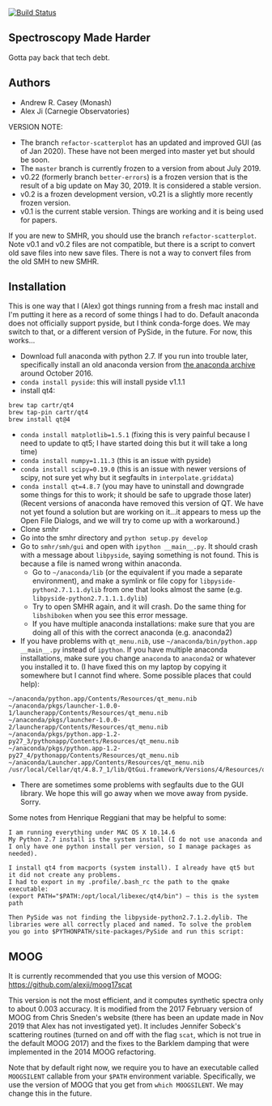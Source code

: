 [![Build Status](https://travis-ci.org/andycasey/smhr.svg?branch=master)](https://travis-ci.org/andycasey/smhr)

Spectroscopy Made Harder
------------------------
Gotta pay back that tech debt.


Authors
-------
 - Andrew R. Casey (Monash)
 - Alex Ji (Carnegie Observatories)

VERSION NOTE:
- The branch `refactor-scatterplot` has an updated and improved GUI (as of Jan 2020). These have not been merged into master yet but should be soon.
- The `master` branch is currently frozen to a version from about July 2019.
- v0.22 (formerly branch `better-errors`) is a frozen version that is the result of a big update on May 30, 2019. It is considered a stable version.
- v0.2 is a frozen development version, v0.21 is a slightly more recently frozen version. 
- v0.1 is the current stable version. Things are working and it is being used for papers.

If you are new to SMHR, you should use the branch `refactor-scatterplot`.
Note v0.1 and v0.2 files are not compatible, but there is a script to convert old save files into new save files.
There is not a way to convert files from the old SMH to new SMHR.

Installation
------------
This is one way that I (Alex) got things running from a fresh mac install and I'm putting it here as a record of some things I had to do.
Default anaconda does not officially support pyside, but I think conda-forge does. We may switch to that, or a different version of PySide, in the future. For now, this works...

- Download full anaconda with python 2.7. If you run into trouble later, specifically install an old anaconda version from [the anaconda archive](https://repo.continuum.io/archive/) around October 2016.
- `conda install pyside`: this will install pyside v1.1.1
- install qt4:
```
brew tap cartr/qt4
brew tap-pin cartr/qt4
brew install qt@4
```
- `conda install matplotlib=1.5.1` (fixing this is very painful because I need to update to qt5; I have started doing this but it will take a long time)
- `conda install numpy=1.11.3` (this is an issue with pyside)
- `conda install scipy=0.19.0` (this is an issue with newer versions of scipy, not sure yet why but it segfaults in `interpolate.griddata`)
- `conda install qt=4.8.7` (you may have to uninstall and downgrade some things for this to work; it should be safe to upgrade those later) (Recent versions of anaconda have removed this version of QT. We have not yet found a solution but are working on it...it appears to mess up the Open File Dialogs, and we will try to come up with a workaround.)
- Clone smhr
- Go into the smhr directory and `python setup.py develop`
- Go to `smhr/smh/gui` and open with `ipython __main__.py`. It should crash with a message about `libpyside`, saying something is not found. This is because a file is named wrong within anaconda.
  - Go to `~/anaconda/lib` (or the equivalent if you made a separate environment), and make a symlink or file copy for `libpyside-python2.7.1.1.dylib` from one that looks almost the same (e.g. `libpyside-python2.7.1.1.1.dylib`)
  - Try to open SMHR again, and it will crash. Do the same thing for `libshiboken` when you see this error message.
  - If you have multiple anaconda installations: make sure that you are doing all of this with the correct anaconda (e.g. anaconda2)
- If you have problems with `qt_menu.nib`, use `~/anaconda/bin/python.app __main__.py` instead of `ipython`. If you have multiple anaconda installations, make sure you change `anaconda` to `anaconda2` or whatever you installed it to. (I have fixed this on my laptop by copying it somewhere but I cannot find where. Some possible places that could help):
```
~/anaconda/python.app/Contents/Resources/qt_menu.nib
~/anaconda/pkgs/launcher-1.0.0-1/launcherapp/Contents/Resources/qt_menu.nib
~/anaconda/pkgs/launcher-1.0.0-2/launcherapp/Contents/Resources/qt_menu.nib
~/anaconda/pkgs/python.app-1.2-py27_3/pythonapp/Contents/Resources/qt_menu.nib
~/anaconda/pkgs/python.app-1.2-py27_4/pythonapp/Contents/Resources/qt_menu.nib
~/anaconda/Launcher.app/Contents/Resources/qt_menu.nib
/usr/local/Cellar/qt/4.8.7_1/lib/QtGui.framework/Versions/4/Resources/qt_menu.nib
```
- There are sometimes some problems with segfaults due to the GUI library. We hope this will go away when we move away from pyside. Sorry.

Some notes from Henrique Reggiani that may be helpful to some:
```
I am running everything under MAC OS X 10.14.6
My Python 2.7 install is the system install (I do not use anaconda and I only have one python install per version, so I manage packages as needed).

I install qt4 from macports (system install). I already have qt5 but it did not create any problems.
I had to export in my .profile/.bash_rc the path to the qmake executable:
(export PATH="$PATH:/opt/local/libexec/qt4/bin") – this is the system path

Then PySide was not finding the libpyside-python2.7.1.2.dylib. The libraries were all correctly placed and named. To solve the problem you go into $PYTHONPATH/site-packages/PySide and run this script:
```


MOOG
----
It is currently recommended that you use this version of MOOG: https://github.com/alexji/moog17scat

This version is not the most efficient, and it computes synthetic spectra only to about 0.003 accuracy. It is modified from the 2017 February version of MOOG from Chris Sneden's website (there has been an update made in Nov 2019 that Alex has not investigated yet). It includes Jennifer Sobeck's scattering routines (turned on and off with the flag `scat`, which is not true in the default MOOG 2017) and the fixes to the Barklem damping that were implemented in the 2014 MOOG refactoring.

Note that by default right now, we require you to have an executable called `MOOGSILENT` callable from your `$PATH` environment variable. Specifically, we use the version of MOOG that you get from `which MOOGSILENT`. We may change this in the future.
